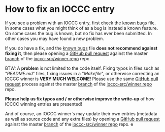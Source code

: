 # How to fix an IOCCC entry

If you see a problem with an IOCCC entry, first check the
[known bugs](bugs.md) file.  In some cases what you might think
of as a bug is instead a known feature.  On some cases the
bug is known, but no fix has ever been submitted.  In other
cases you may have found a new problem.

If you do have a fix, and the [known bugs](bugs.md) file **does
not recommend against fixing it**, then please opening a [GitHub pull
request](https://github.com/ioccc-src/winner/pulls) against the master
[branch](https://github.com/ioccc-src/winner/branches) of the [ioccc-src/winner
repo](https://github.com/ioccc-src/winner) repo.

BTW: A **problem** is not limited to the code itself.  Fixing typos in files such
as "_README.md_" files, fixing issues in a "_Makefile_", or otherwise correcting an
IOCCC winner is **VERY MUCH WELCOME**!  Please use the same [GitHub pull
request](https://github.com/ioccc-src/winner/pulls) process against the master
[branch](https://github.com/ioccc-src/winner/branches) of the [ioccc-src/winner
repo](https://github.com/ioccc-src/winner) repo.

**Please help us fix typos and / or otherwise improve the write-up** of
how IOCCC winning entries are presented!

And of course, an IOCCC winner's may update their own entries
(metadata as well as source code and any extra files) by opening a
[GitHub pull request](https://github.com/ioccc-src/winner/pulls)
against the master [branch](https://github.com/ioccc-src/winner/branches)
of the [ioccc-src/winner repo](https://github.com/ioccc-src/winner)
repo.
e
